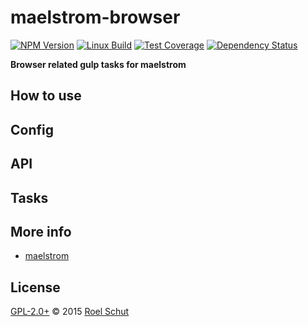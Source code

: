 # maelstrom-browser

[![NPM Version][npm-img]][npm-url]
[![Linux Build][travis-img]][travis-url]
[![Test Coverage][coveralls-img]][coveralls-url]
[![Dependency Status][david-img]][david-url]

  [npm-img]: https://badge.fury.io/js/maelstrom-browser.svg
  [npm-url]: https://www.npmjs.com/package/maelstrom-browser
  [travis-img]: https://img.shields.io/travis/roeldev/maelstrom-browser/master.svg
  [travis-url]: https://travis-ci.org/roeldev/maelstrom-browser
  [coveralls-img]: https://coveralls.io/repos/github/roeldev/maelstrom-browser/badge.svg?branch=master
  [coveralls-url]: https://coveralls.io/r/roeldev/maelstrom-browser?branch=master
  [david-img]: https://david-dm.org/roeldev/maelstrom-browser.svg
  [david-url]: https://david-dm.org/roeldev/maelstrom-browser

**Browser related gulp tasks for maelstrom**


## How to use


## Config


## API


## Tasks


## More info
- [maelstrom][docs-maelstrom]


## License
[GPL-2.0+](LICENSE) © 2015 [Roel Schut](http://roelschut.nl)


[docs-maelstrom]: https://github.com/roeldev/maelstrom
